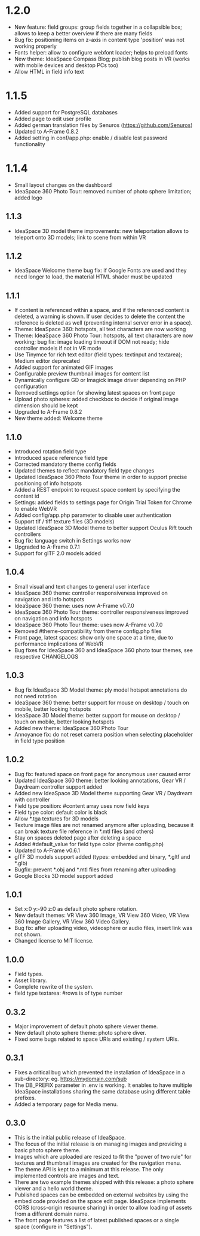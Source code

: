 # 1.2.0

- New feature: field groups: group fields together in a collapsible box; allows to keep a better overview if there are many fields
- Bug fix: positioning items on z-axis in content type 'position'  was not working properly
- Fonts helper: allow to configure webfont loader; helps to preload fonts
- New theme: IdeaSpace Compass Blog; publish blog posts in VR (works with mobile devices and desktop PCs too)
- Allow HTML in field info text

# 1.1.5

- Added support for PostgreSQL databases
- Added page to edit user profile
- Added german translation files by Senuros (https://github.com/Senuros)
- Updated to A-Frame 0.8.2
- Added setting in conf/app.php: enable / disable lost password functionality 

# 1.1.4

- Small layout changes on the dashboard
- IdeaSpace 360 Photo Tour: removed number of photo sphere limitation; added logo

## 1.1.3

- IdeaSpace 3D model theme improvements: new teleportation allows to teleport onto 3D models; link to scene from within VR

## 1.1.2

- IdeaSpace Welcome theme bug fix: if Google Fonts are used and they need longer to load, the material HTML shader must be updated

## 1.1.1

- If content is referenced within a space, and if the referenced content is deleted, a warning is shown. If user decides to delete the content the reference is deleted as well (preventing internal server error in a space). 
- Theme: IdeaSpace 360: hotspots, all text characters are now working
- Theme: IdeaSpace 360 Photo Tour: hotspots, all text characters are now working; bug fix: image loading timeout if DOM not ready; hide controller models if not in VR mode
- Use Tinymce for rich text editor (field types: textinput and textarea); Medium editor deprecated
- Added support for animated GIF images 
- Configurable preview thumbnail images for content list
- Dynamically configure GD or Imagick image driver depending on PHP configuration
- Removed settings option for showing latest spaces on front page
- Upload photo spheres: added checkbox to decide if original image dimension should be kept 
- Upgraded to A-Frame 0.8.2
- New theme added: Welcome theme

## 1.1.0

- Introduced rotation field type 
- Introduced space reference field type 
- Corrected mandatory theme config fields
- Updated themes to reflect mandatory field type changes
- Updated IdeaSpace 360 Photo Tour theme in order to support precise positioning of info hotspots
- Added a REST endpoint to request space content by specifying the content id
- Settings: added fields to settings page for Origin Trial Token for Chrome to enable WebVR
- Added config/app.php parameter to disable user authentication
- Support tif / tiff texture files (3D models)
- Updated IdeaSpace 3D Model theme to better support Oculus Rift touch controllers
- Bug fix: language switch in Settings works now
- Upgraded to A-Frame 0.7.1
- Support for glTF 2.0 models added

## 1.0.4

- Small visual and text changes to general user interface
- IdeaSpace 360 theme: controller responsiveness improved on navigation and info hotspots
- IdeaSpace 360 theme: uses now A-Frame v0.7.0
- IdeaSpace 360 Photo Tour theme: controller responsiveness improved on navigation and info hotspots
- IdeaSpace 360 Photo Tour theme: uses now A-Frame v0.7.0
- Removed #theme-compatibility from theme config.php files
- Front page, latest spaces: show only one space at a time, due to performance implications of WebVR
- Bug fixes for IdeaSpace 360 and IdeaSpace 360 photo tour themes, see respective CHANGELOGS

## 1.0.3

- Bug fix IdeaSpace 3D Model theme: ply model hotspot annotations do not need rotation
- IdeaSpace 360 theme: better support for mouse on desktop / touch on mobile, better looking hotspots 
- IdeaSpace 3D Model theme: better support for mouse on desktop / touch on mobile, better looking hotspots
- Added new theme: IdeaSpace 360 Photo Tour
- Annoyance fix: do not reset camera position when selecting placeholder in field type position

## 1.0.2

- Bug fix: featured space on front page for anonymous user caused error 
- Updated IdeaSpace 360 theme: better looking annotations, Gear VR / Daydream controller support added
- Added new IdeaSpace 3D Model theme supporting Gear VR / Daydream with controller 
- Field type position: #content array uses now field keys
- Field type color: default color is black
- Allow *.tga textures for 3D models
- Texture image files are not renamed anymore after uploading, because it can break texture file reference in *.mtl files (and others)
- Stay on spaces deleted page after deleting a space
- Added #default_value for field type color (theme config.php)
- Updated to A-Frame v0.6.1
- glTF 3D models support added (types: embedded and binary, *.gltf and *.glb)
- Bugfix: prevent *.obj and *.mtl files from renaming after uploading
- Google Blocks 3D model support added

## 1.0.1

- Set x:0 y:-90 z:0 as default photo sphere rotation.
- New default themes: VR View 360 Image, VR View 360 Video, VR View 360 Image Gallery, VR View 360 Video Gallery.
- Bug fix: after uploading video, videosphere or audio files, insert link was not shown.
- Changed license to MIT license.

## 1.0.0

- Field types.
- Asset library.
- Complete rewrite of the system.
- field type textarea: #rows is of type number

## 0.3.2

- Major improvement of default photo sphere viewer theme.
- New default photo sphere theme: photo sphere diver.
- Fixed some bugs related to space URIs and existing / system URIs.

## 0.3.1

- Fixes a critical bug which prevented the installation of IdeaSpace in a sub-directory: eg. https://mydomain.com/sub
- The DB_PREFIX parameter in .env is working. It enables to have multiple IdeaSpace installations sharing the same database using different table prefixes.
- Added a temporary page for Media menu.

## 0.3.0  

- This is the initial public release of IdeaSpace.
- The focus of the initial release is on managing images and providing a basic photo sphere theme.
- Images which are uploaded are resized to fit the "power of two rule" for textures and thumbnail images are created for the navigation menu.
- The theme API is kept to a minimum at this release. The only implemented controls are images and text.
- There are two example themes shipped with this release: a photo sphere viewer and a hello world theme. 
- Published spaces can be embedded on external websites by using the embed code provided on the space edit page. IdeaSpace implements CORS (cross-origin resource sharing) in order to allow loading of assets from a different domain name.
- The front page features a list of latest published spaces or a single space (configure in "Settings").
